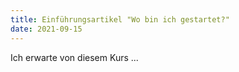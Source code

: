 ```yaml
---
title: Einführungsartikel "Wo bin ich gestartet?"
date: 2021-09-15
---
```


Ich erwarte von diesem Kurs ...
